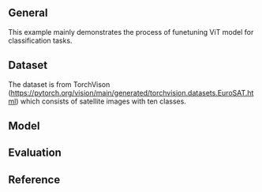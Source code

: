 ## General
This example mainly demonstrates the process of funetuning ViT model for classification tasks. 

## Dataset
The dataset is from TorchVison (https://pytorch.org/vision/main/generated/torchvision.datasets.EuroSAT.html) which consists of satellite images with ten classes.

## Model

## Evaluation

## Reference
